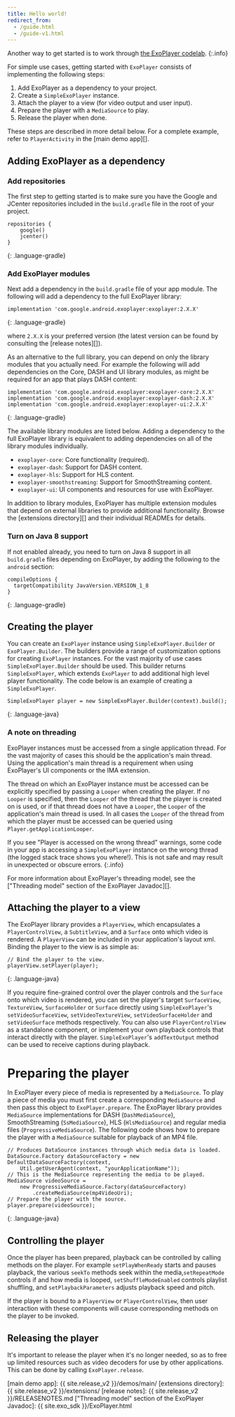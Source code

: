 ```yaml
---
title: Hello world!
redirect_from:
  - /guide.html
  - /guide-v1.html
---
```


Another way to get started is to work through
[the ExoPlayer codelab](https://codelabs.developers.google.com/codelabs/exoplayer-intro/).
{:.info}

For simple use cases, getting started with `ExoPlayer` consists of implementing
the following steps:

1. Add ExoPlayer as a dependency to your project.
1. Create a `SimpleExoPlayer` instance.
1. Attach the player to a view (for video output and user input).
1. Prepare the player with a `MediaSource` to play.
1. Release the player when done.

These steps are described in more detail below. For a complete example, refer to
`PlayerActivity` in the [main demo app][].

## Adding ExoPlayer as a dependency ##

### Add repositories ###

The first step to getting started is to make sure you have the Google and
JCenter repositories included in the `build.gradle` file in the root of your
project.

~~~
repositories {
    google()
    jcenter()
}
~~~
{: .language-gradle}

### Add ExoPlayer modules ###

Next add a dependency in the `build.gradle` file of your app module. The
following will add a dependency to the full ExoPlayer library:

~~~
implementation 'com.google.android.exoplayer:exoplayer:2.X.X'
~~~
{: .language-gradle}

where `2.X.X` is your preferred version (the latest version can be found by
consulting the [release notes][]).

As an alternative to the full library, you can depend on only the library
modules that you actually need. For example the following will add dependencies
on the Core, DASH and UI library modules, as might be required for an app that
plays DASH content:

~~~
implementation 'com.google.android.exoplayer:exoplayer-core:2.X.X'
implementation 'com.google.android.exoplayer:exoplayer-dash:2.X.X'
implementation 'com.google.android.exoplayer:exoplayer-ui:2.X.X'
~~~
{: .language-gradle}

The available library modules are listed below. Adding a dependency to the full
ExoPlayer library is equivalent to adding dependencies on all of the library
modules individually.

* `exoplayer-core`: Core functionality (required).
* `exoplayer-dash`: Support for DASH content.
* `exoplayer-hls`: Support for HLS content.
* `exoplayer-smoothstreaming`: Support for SmoothStreaming content.
* `exoplayer-ui`: UI components and resources for use with ExoPlayer.

In addition to library modules, ExoPlayer has multiple extension modules that
depend on external libraries to provide additional functionality. Browse the
[extensions directory][] and their individual READMEs for details.

### Turn on Java 8 support ###

If not enabled already, you need to turn on Java 8 support in all `build.gradle`
files depending on ExoPlayer, by adding the following to the `android` section:

~~~
compileOptions {
  targetCompatibility JavaVersion.VERSION_1_8
}
~~~
{: .language-gradle}

## Creating the player ##

You can create an `ExoPlayer` instance using `SimpleExoPlayer.Builder` or
`ExoPlayer.Builder`. The builders provide a range of customization options for
creating `ExoPlayer` instances. For the vast majority of use cases
`SimpleExoPlayer.Builder` should be used. This builder returns
`SimpleExoPlayer`, which extends `ExoPlayer` to add additional high level player
functionality. The code below is an example of creating a `SimpleExoPlayer`.

~~~
SimpleExoPlayer player = new SimpleExoPlayer.Builder(context).build();
~~~
{: .language-java}

### A note on threading ###

ExoPlayer instances must be accessed from a single application thread. For the
vast majority of cases this should be the application's main thread. Using the
application's main thread is a requirement when using ExoPlayer's UI components
or the IMA extension.

The thread on which an ExoPlayer instance must be accessed can be explicitly
specified by passing a `Looper` when creating the player. If no `Looper` is
specified, then the `Looper` of the thread that the player is created on is
used, or if that thread does not have a `Looper`, the `Looper` of the
application's main thread is used. In all cases the `Looper` of the thread from
which the player must be accessed can be queried using
`Player.getApplicationLooper`.

If you see "Player is accessed on the wrong thread" warnings, some code in your
app is accessing a `SimpleExoPlayer` instance on the wrong thread (the logged
stack trace shows you where!). This is not safe and may result in unexpected or
obscure errors.
{:.info}

For more information about ExoPlayer's threading model, see the
["Threading model" section of the ExoPlayer Javadoc][].

## Attaching the player to a view ##

The ExoPlayer library provides a `PlayerView`, which encapsulates a
`PlayerControlView`, a `SubtitleView`, and a `Surface` onto which video is
rendered. A `PlayerView` can be included in your application's layout xml.
Binding the player to the view is as simple as:

~~~
// Bind the player to the view.
playerView.setPlayer(player);
~~~
{: .language-java}

If you require fine-grained control over the player controls and the `Surface`
onto which video is rendered, you can set the player's target `SurfaceView`,
`TextureView`, `SurfaceHolder` or `Surface` directly using `SimpleExoPlayer`'s
`setVideoSurfaceView`, `setVideoTextureView`, `setVideoSurfaceHolder` and
`setVideoSurface` methods respectively. You can also use `PlayerControlView` as
a standalone component, or implement your own playback controls that interact
directly with the player. `SimpleExoPlayer`'s `addTextOutput` method can be used
to receive captions during playback.

# Preparing the player ##

In ExoPlayer every piece of media is represented by a `MediaSource`. To play a
piece of media you must first create a corresponding `MediaSource` and then
pass this object to `ExoPlayer.prepare`. The ExoPlayer library provides
`MediaSource` implementations for DASH (`DashMediaSource`), SmoothStreaming
(`SsMediaSource`), HLS (`HlsMediaSource`) and regular media files
(`ProgressiveMediaSource`). The following code shows how to prepare the player
with a `MediaSource` suitable for playback of an MP4 file.

~~~
// Produces DataSource instances through which media data is loaded.
DataSource.Factory dataSourceFactory = new DefaultDataSourceFactory(context,
    Util.getUserAgent(context, "yourApplicationName"));
// This is the MediaSource representing the media to be played.
MediaSource videoSource =
    new ProgressiveMediaSource.Factory(dataSourceFactory)
        .createMediaSource(mp4VideoUri);
// Prepare the player with the source.
player.prepare(videoSource);
~~~
{: .language-java}

## Controlling the player ##

Once the player has been prepared, playback can be controlled by calling methods
on the player. For example `setPlayWhenReady` starts and pauses playback, the
various `seekTo` methods seek within the media,`setRepeatMode` controls if and
how media is looped, `setShuffleModeEnabled` controls playlist shuffling, and
`setPlaybackParameters` adjusts playback speed and pitch.

If the player is bound to a `PlayerView` or `PlayerControlView`, then user
interaction with these components will cause corresponding methods on the player
to be invoked.

## Releasing the player ##

It's important to release the player when it's no longer needed, so as to free
up limited resources such as video decoders for use by other applications. This
can be done by calling `ExoPlayer.release`.

[main demo app]: {{ site.release_v2 }}/demos/main/
[extensions directory]: {{ site.release_v2 }}/extensions/
[release notes]: {{ site.release_v2 }}/RELEASENOTES.md
["Threading model" section of the ExoPlayer Javadoc]: {{ site.exo_sdk }}/ExoPlayer.html
